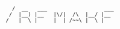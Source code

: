 <pre>
  /  __   ___                  ___ 
 /  |__) |__   |\/|  /\  |__/ |__  
/   |  \ |___  |  | /~~\ |  \ |___ 
</pre>
